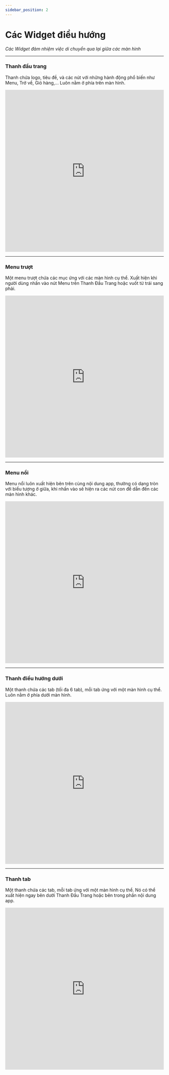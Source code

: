 ```yaml
---
sidebar_position: 2
---
```


# Các Widget điều hướng
*Các Widget đảm nhiệm việc di chuyển qua lại giữa các màn hình*

---

### Thanh đầu trang
Thanh chứa logo, tiêu đề, và các nút với những hành động phổ biến như Menu, Trở về, Giỏ hàng,... Luôn nằm ở phía trên màn hình.

<iframe width="100%" height="515" src="https://www.youtube.com/embed/jsMD5WH7eRo" title="YouTube video player" frameborder="0" allow="accelerometer; autoplay; clipboard-write; encrypted-media; gyroscope; picture-in-picture" allowfullscreen></iframe>

---

### Menu trượt

Một menu trượt chứa các mục ứng với các màn hình cụ thể. Xuất hiện khi người dùng nhấn vào nút Menu trên Thanh Đầu Trang hoặc vuốt từ trái sang phải.

<iframe width="100%" height="515" src="https://www.youtube.com/embed/YmgjkdOc-q0" title="YouTube video player" frameborder="0" allow="accelerometer; autoplay; clipboard-write; encrypted-media; gyroscope; picture-in-picture" allowfullscreen></iframe>

---

### Menu nổi

Menu nổi luôn xuất hiện bên trên cùng nội dung app, thường có dạng tròn với biểu tượng ở giữa, khi nhấn vào sẽ hiện ra các nút con để dẫn đến các màn hình khác.

<iframe width="100%" height="515" src="https://www.youtube.com/embed/14MyjgihzDo" title="YouTube video player" frameborder="0" allow="accelerometer; autoplay; clipboard-write; encrypted-media; gyroscope; picture-in-picture" allowfullscreen></iframe>

---

### Thanh điều hướng dưới

Một thanh chứa các tab (tối đa 6 tab), mỗi tab ứng với một màn hình cụ thể. Luôn nằm ở phía dưới màn hình.

<iframe width="100%" height="515" src="https://www.youtube.com/embed/2HW7O9__xlk" title="YouTube video player" frameborder="0" allow="accelerometer; autoplay; clipboard-write; encrypted-media; gyroscope; picture-in-picture" allowfullscreen></iframe>

---

### Thanh tab

Một thanh chứa các tab, mỗi tab ứng với một màn hình cụ thể. Nó có thể xuất hiện ngay bên dưới Thanh Đầu Trang hoặc bên trong phần nội dung app.

<iframe width="100%" height="515" src="https://www.youtube.com/embed/Z9F20l1D-dA" title="YouTube video player" frameborder="0" allow="accelerometer; autoplay; clipboard-write; encrypted-media; gyroscope; picture-in-picture" allowfullscreen></iframe>